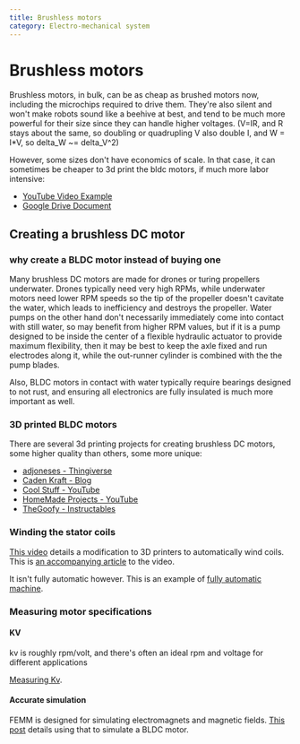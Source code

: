 ```yaml
---
title: Brushless motors
category: Electro-mechanical system
---
```


# Brushless motors

Brushless motors, in bulk, can be as cheap as brushed motors now, including the microchips required to drive them.
They're also silent and won't make robots sound like a beehive at best, and tend to be much more powerful for their size since they can handle higher voltages. (V=IR, and R stays about the same, so doubling or quadrupling V also double I, and W = I*V, so delta_W ~= delta_V^2)

However, some sizes don't have economics of scale. In that case, it can sometimes be cheaper to 3d print the bldc motors, if much more labor intensive:

- [YouTube Video Example](https://www.youtube.com/watch?v=OZarwftUh8w)
- [Google Drive Document](https://drive.google.com/drive/folders/1Au5g3SLIfi7Hd1thS2vI8csxB3VvxQ5b)

## Creating a brushless DC motor

### why create a BLDC motor instead of buying one

Many brushless DC motors are made for drones or turing propellers underwater. Drones typically need very high RPMs, while underwater motors need lower RPM speeds so the tip of the propeller doesn't cavitate the water, which leads to inefficiency and destroys the propeller. Water pumps on the other hand don't necessarily immediately come into contact with still water, so may benefit from higher RPM values, but if it is a pump designed to be inside the center of a flexible hydraulic actuator to provide maximum flexibility, then it may be best to keep the axle fixed and run electrodes along it, while the out-runner cylinder is combined with the the pump blades.

Also, BLDC motors in contact with water typically require bearings designed to not rust, and ensuring all electronics are fully insulated is much more important as well.

### 3D printed BLDC motors

There are several 3d printing projects for creating brushless DC motors, some higher quality than others, some more unique:

- [adjoneses - Thingiverse](https://www.thingiverse.com/thing:4311858/files)
- [Caden Kraft - Blog](https://cadenkraft.com/creating-a-3d-printed-brushless-motor)
- [Cool Stuff - YouTube](https://www.youtube.com/watch?v=NGpWn_s0hi0)
- [HomeMade Projects - YouTube](https://www.youtube.com/watch?v=OZarwftUh8w)
- [TheGoofy - Instructables](https://www.instructables.com/600-Watt-3d-printed-Halbach-Array-Brushless-DC-Ele/)

### Winding the stator coils

[This video](https://www.youtube.com/watch?v=ntXip9jjPTg) details a modification to 3D printers to automatically wind coils. This is [an accompanying article](https://homofaciens.de/technics-machines-Winding-Machine_en.htm) to the video.

It isn't fully automatic however. This is an example of [fully automatic machine](https://www.youtube.com/shorts/XCHWRI18tOs).

### Measuring motor specifications

#### KV

kv is roughly rpm/volt, and there's often an ideal rpm and voltage for different applications

[Measuring Kv](https://fishpepper.de/2017/10/17/tutorial-how-to-measure-the-kv-of-a-brushless-motor/).

#### Accurate simulation

FEMM is designed for simulating electromagnets and magnetic fields. [This post](https://things-in-motion.blogspot.com/2019/02/how-to-model-bldc-pmsm-motors-kv.html) details using that to simulate a BLDC motor.
